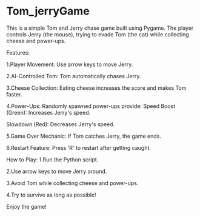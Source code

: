 # Tom_jerryGame

This is a simple Tom and Jerry chase game built using Pygame. The player controls Jerry (the mouse), trying to evade Tom (the cat) while collecting cheese and power-ups.

Features:

1.Player Movement: Use arrow keys to move Jerry.

2.AI-Controlled Tom: Tom automatically chases Jerry.

3.Cheese Collection: Eating cheese increases the score and makes Tom faster.

4.Power-Ups: Randomly spawned power-ups provide:
Speed Boost (Green): Increases Jerry's speed.

Slowdown (Red): Decreases Jerry's speed.

5.Game Over Mechanic: If Tom catches Jerry, the game ends.

6.Restart Feature: Press 'R' to restart after getting caught.

How to Play:
1.Run the Python script.

2.Use arrow keys to move Jerry around.

3.Avoid Tom while collecting cheese and power-ups.

4.Try to survive as long as possible!

Enjoy the game! 

